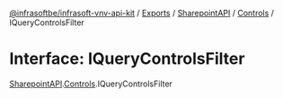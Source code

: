 [@infrasoftbe/infrasoft-vnv-api-kit](../README.md) / [Exports](../modules.md) / [SharepointAPI](../modules/SharepointAPI.md) / [Controls](../modules/SharepointAPI.Controls.md) / IQueryControlsFilter

# Interface: IQueryControlsFilter

[SharepointAPI](../modules/SharepointAPI.md).[Controls](../modules/SharepointAPI.Controls.md).IQueryControlsFilter
